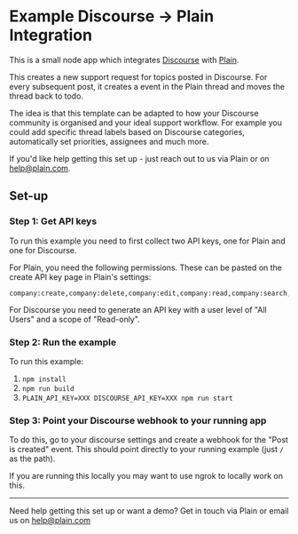 # Example Discourse → Plain Integration

This is a small node app which integrates [Discourse](https://discourse.org/) with [Plain](https://plain.com).

This creates a new support request for topics posted in Discourse. For every subsequent post, it creates a event in the Plain thread and moves the thread back to todo.

The idea is that this template can be adapted to how your Discourse community is organised and your ideal support workflow. For example you could add specific thread labels based on Discourse categories, automatically set priorities, assignees and much more. 

If you'd like help getting this set up - just reach out to us via Plain or on help@plain.com.

## Set-up

### Step 1: Get API keys

To run this example you need to first collect two API keys, one for Plain and one for Discourse.

For Plain, you need the following permissions. These can be pasted on the create API key page in Plain's settings:

```
company:create,company:delete,company:edit,company:read,company:search,customer:create,customer:edit,customer:impersonate,customer:read,customer:search,customerGroupMembership:create,customerGroupMembership:delete,customerGroupMembership:read,customerTenantMembership:create,customerTenantMembership:delete,customerTenantMembership:read,label:create,label:delete,label:read,labelType:create,labelType:edit,labelType:read,threadEvent:create,threadField:create,threadField:delete,threadField:read,threadField:update,threadFieldSchema:read,tier:create,tier:delete,tier:edit,tier:read,tierMembership:create,tierMembership:delete,tierMembership:read,user:delete,user:read,userAvatar:edit,customerGroup:create,customerGroup:delete,customerGroup:edit,customerGroup:read,machineUser:read,note:create,note:delete,note:read,thread:assign,thread:create,thread:edit,thread:read,thread:reply,thread:search,thread:unassign,tenant:create,tenant:delete,tenant:edit,tenant:read,tenant:search,threadLink:read
```

For Discourse you need to generate an API key with a user level of "All Users" and a scope of "Read-only".

### Step 2: Run the example

To run this example:

1. `npm install`
1. `npm run build`
1. `PLAIN_API_KEY=XXX DISCOURSE_API_KEY=XXX npm run start`


### Step 3: Point your Discourse webhook to your running app

To do this, go to your discourse settings and create a webhook for the "Post is created" event. This should point directly to your running example (just `/` as the path).

If you are running this locally you may want to use ngrok to locally work on this.

---

Need help getting this set up or want a demo? Get in touch via Plain or email us on help@plain.com